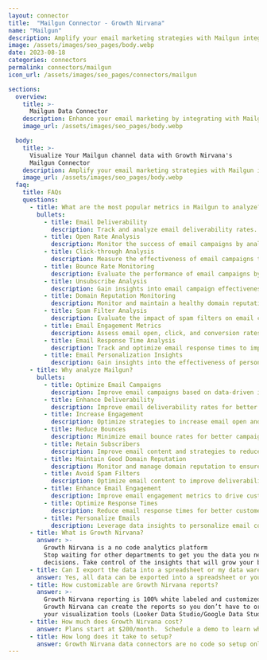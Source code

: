 ```yaml
---
layout: connector
title:  "Mailgun Connector - Growth Nirvana"
name: "Mailgun"
description: Amplify your email marketing strategies with Mailgun integration, gaining actionable insights from email campaign data analysis.
image: /assets/images/seo_pages/body.webp
date: 2023-08-18
categories: connectors
permalink: connectors/mailgun
icon_url: /assets/images/seo_pages/connectors/mailgun

sections:
  overview:
    title: >-
      Mailgun Data Connector
    description: Enhance your email marketing by integrating with Mailgun. Access valuable insights to optimize your email campaigns, track deliverability, and improve engagement.
    image_url: /assets/images/seo_pages/body.webp

  body:
    title: >-
      Visualize Your Mailgun channel data with Growth Nirvana's
      Mailgun Connector
    description: Amplify your email marketing strategies with Mailgun integration, gaining actionable insights from email campaign data analysis.
    image_url: /assets/images/seo_pages/body.webp
  faq:
    title: FAQs
    questions:
      - title: What are the most popular metrics in Mailgun to analyze?
        bullets:
          - title: Email Deliverability
            description: Track and analyze email deliverability rates.
          - title: Open Rate Analysis
            description: Monitor the success of email campaigns by analyzing open rates.
          - title: Click-through Analysis
            description: Measure the effectiveness of email campaigns through click-through rates.
          - title: Bounce Rate Monitoring
            description: Evaluate the performance of email campaigns by monitoring bounce rates.
          - title: Unsubscribe Analysis
            description: Gain insights into email campaign effectiveness by analyzing unsubscribe rates.
          - title: Domain Reputation Monitoring
            description: Monitor and maintain a healthy domain reputation for improved email deliverability.
          - title: Spam Filter Analysis
            description: Evaluate the impact of spam filters on email campaign success.
          - title: Email Engagement Metrics
            description: Assess email open, click, and conversion rates to gauge audience engagement.
          - title: Email Response Time Analysis
            description: Track and optimize email response times to improve customer interactions.
          - title: Email Personalization Insights
            description: Gain insights into the effectiveness of personalized email content.
      - title: Why analyze Mailgun?
        bullets:
          - title: Optimize Email Campaigns
            description: Improve email campaigns based on data-driven insights.
          - title: Enhance Deliverability
            description: Improve email deliverability rates for better campaign performance.
          - title: Increase Engagement
            description: Optimize strategies to increase email open and click-through rates.
          - title: Reduce Bounces
            description: Minimize email bounce rates for better campaign effectiveness.
          - title: Retain Subscribers
            description: Improve email content and strategies to reduce unsubscribe rates.
          - title: Maintain Good Domain Reputation
            description: Monitor and manage domain reputation to ensure email deliverability.
          - title: Avoid Spam Filters
            description: Optimize email content to improve deliverability and avoid spam filters.
          - title: Enhance Email Engagement
            description: Improve email engagement metrics to drive customer interactions.
          - title: Optimize Response Times
            description: Reduce email response times for better customer interactions.
          - title: Personalize Emails
            description: Leverage data insights to personalize email content and increase effectiveness.
      - title: What is Growth Nirvana?
        answer: >-
          Growth Nirvana is a no code analytics platform 
          Stop waiting for other departments to get you the data you need to make critical business 
          decisions. Take control of the insights that will grow your business.
      - title: Can I export the data into a spreadsheet or my data warehouse?
        answer: Yes, all data can be exported into a spreadsheet or your data warehouse (Google BigQuery, AWS, Snowflake, Azure, etc)
      - title: How customizable are Growth Nirvana reports?
        answer: >-
          Growth Nirvana reporting is 100% white labeled and customized to your specifications.
          Growth Nirvana can create the reports so you don’t have to or you can connect
          your visualization tools (Looker Data Studio/Google Data Studio, Tableau, PowerBI, etc) to Growth Nirvana.
      - title: How much does Growth Nirvana cost?
        answer: Plans start at $200/month.  Schedule a demo to learn what plan is best for you.
      - title: How long does it take to setup?
        answer: Growth Nirvana data connectors are no code so setup only requires a few clicks.
---
```

